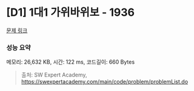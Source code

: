# [D1] 1대1 가위바위보 - 1936 

[문제 링크](https://swexpertacademy.com/main/code/problem/problemDetail.do?contestProbId=AV5PjKXKALcDFAUq) 

### 성능 요약

메모리: 26,632 KB, 시간: 122 ms, 코드길이: 660 Bytes



> 출처: SW Expert Academy, https://swexpertacademy.com/main/code/problem/problemList.do